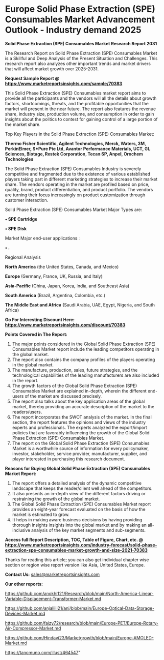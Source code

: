 # Europe Solid Phase Extraction (SPE) Consumables Market Advancement Outlook - Industry demand 2025

<strong>Solid Phase Extraction (SPE) Consumables Market Research Report 2031</strong>

The Research Report on Solid Phase Extraction (SPE) Consumables Market is a Skillful and Deep Analysis of the Present Situation and Challenges. This research report also analyzes other important trends and market drivers that will affect market growth over 2025-2031.

<strong>Request Sample Report @ <a href=https://www.marketreportsinsights.com/sample/70383>https://www.marketreportsinsights.com/sample/70383</a></strong>

This Solid Phase Extraction (SPE) Consumables market report aims to provide all the participants and the vendors will all the details about growth factors, shortcomings, threats, and the profitable opportunities that the market will present in the near future. The report also features the revenue share, industry size, production volume, and consumption in order to gain insights about the politics to contest for gaining control of a large portion of the market share.

Top Key Players in the Solid Phase Extraction (SPE) Consumables Market:

<strong>Thermo Fisher Scientific, Agilent Technologies, Merck, Waters, 3M, PerkinElmer, S*Pure Pte Ltd, Avantor Performance Materials, UCT, GL Sciences, Biotage, Restek Corporation, Tecan SP, Anpel, Orochem Technologies</strong>

The Solid Phase Extraction (SPE) Consumables Industry is severely competitive and fragmented due to the existence of various established players taking part in different marketing strategies to increase their market share. The vendors operating in the market are profiled based on price, quality, brand, product differentiation, and product portfolio. The vendors are turning their focus increasingly on product customization through customer interaction.

Solid Phase Extraction (SPE) Consumables Market Major Types are:

<strong>• SPE Cartridge

• SPE Disk</strong>

Market Major end-user applications :

<strong>• .</strong>

Regional Analysis

</u><strong><b>North America</b></strong> (the United States, Canada, and Mexico)

<strong><b>Europe </b></strong>(Germany, France, UK, Russia, and Italy)

<strong><b>Asia-Pacific</b></strong> (China, Japan, Korea, India, and Southeast Asia)

<strong><b>South America</b></strong> (Brazil, Argentina, Colombia, etc.)

<strong><b>The Middle East and Africa</b></strong> (Saudi Arabia, UAE, Egypt, Nigeria, and South Africa)

<strong>Go For Interesting Discount Here: <a href=https://www.marketreportsinsights.com/discount/70383>https://www.marketreportsinsights.com/discount/70383</a></strong>

<strong>Points Covered in The Report:</strong>
<ol>
  <li>The major points considered in the Global Solid Phase Extraction (SPE) Consumables Market report include the leading competitors operating in the global market.</li>
  <li>The report also contains the company profiles of the players operating in the global market.</li>
  <li>The manufacture, production, sales, future strategies, and the technological capabilities of the leading manufacturers are also included in the report.</li>
  <li>The growth factors of the Global Solid Phase Extraction (SPE) Consumables Market are explained in-depth, wherein the different end-users of the market are discussed precisely.</li>
  <li>The report also talks about the key application areas of the global market, thereby providing an accurate description of the market to the readers/users.</li>
  <li>The report incorporates the SWOT analysis of the market. In the final section, the report features the opinions and views of the industry experts and professionals. The experts analyzed the export/import policies that are favorably influencing the growth of the Global Solid Phase Extraction (SPE) Consumables Market.</li>
  <li>The report on the Global Solid Phase Extraction (SPE) Consumables Market is a worthwhile source of information for every policymaker, investor, stakeholder, service provider, manufacturer, supplier, and player interested in purchasing this research document.</li>
</ol>
<strong>Reasons for Buying Global Solid Phase Extraction (SPE) Consumables Market Report:</strong>

<ol>
  <li>The report offers a detailed analysis of the dynamic competitive landscape that keeps the reader/client well ahead of the competitors.</li>
  <li>It also presents an in-depth view of the different factors driving or restraining the growth of the global market.</li>
  <li>The Global Solid Phase Extraction (SPE) Consumables Market report provides an eight-year forecast evaluated on the basis of how the market is estimated to grow.</li>
  <li>It helps in making aware business decisions by having providing thorough insights insights into the global market and by making an all-inclusive analysis of the key market segments and sub-segments.</li>
</ol>
<strong>Access full Report Description, TOC, Table of Figure, Chart, etc. @ <a href=https://www.marketreportsinsights.com/industry-forecast/solid-phase-extraction-spe-consumables-market-growth-and-size-2021-70383>https://www.marketreportsinsights.com/industry-forecast/solid-phase-extraction-spe-consumables-market-growth-and-size-2021-70383</a></strong>


Thanks for reading this article; you can also get individual chapter wise section or region wise report version like Asia, United States, Europe.

<strong>Contact Us:</strong>
sales@marketreportsinsights.com

<strong>Our other reports:</strong>

<a href=https://github.com/anokhi121/Research/blob/main/North-America-Linear-Variable-Displacement-Transformer-Market.md>https://github.com/anokhi121/Research/blob/main/North-America-Linear-Variable-Displacement-Transformer-Market.md</a>

<a href=https://github.com/anjaliiii21/anj/blob/main/Europe-Optical-Data-Storage-Devices-Market.md>https://github.com/anjaliiii21/anj/blob/main/Europe-Optical-Data-Storage-Devices-Market.md</a>

<a href=https://github.com/faizy72/research/blob/main/Europe-PET/Europe-Rotary-Air-Compressor-Market.md>https://github.com/faizy72/research/blob/main/Europe-PET/Europe-Rotary-Air-Compressor-Market.md</a>

<a href=https://github.com/Hindavi23/Marketgrowth/blob/main/Europe-AMOLED-Market.md>https://github.com/Hindavi23/Marketgrowth/blob/main/Europe-AMOLED-Market.md</a>

<a href=https://tanomuno.com/illust/464547>https://tanomuno.com/illust/464547</a>"
